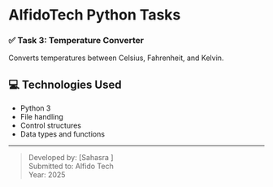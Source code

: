 # AlfidoTech Python Tasks
### ✅ Task 3: Temperature Converter
Converts temperatures between Celsius, Fahrenheit, and Kelvin.
## 💻 Technologies Used
- Python 3
- File handling
- Control structures
- Data types and functions

---

> Developed by: [Sahasra ]  
> Submitted to: Alfido Tech  
> Year: 2025
